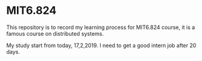 # MIT6.824

This repository is to record my learning process for MIT6.824 course, it is a famous course on distributed systems.

My study start from today, 17,2,2019. I need to get a good intern job after 20 days.
